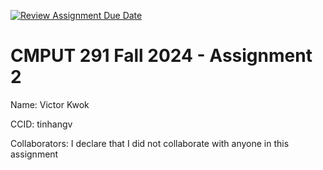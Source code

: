 [![Review Assignment Due Date](https://classroom.github.com/assets/deadline-readme-button-22041afd0340ce965d47ae6ef1cefeee28c7c493a6346c4f15d667ab976d596c.svg)](https://classroom.github.com/a/jBALLr_L)
# CMPUT 291 Fall 2024 - Assignment 2

Name: Victor Kwok

CCID: tinhangv

Collaborators: I declare that I did not collaborate with anyone in this assignment
